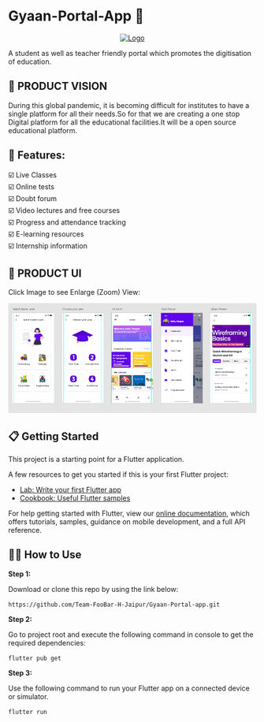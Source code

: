 # Gyaan-Portal-App  :iphone:
<p align="center">
  <a href="https://https://github.com/Gyaan-Portal/Gyaan-Portal-App">
    <img src="https://i.ibb.co/YfGPPJC/Whats-App-Image-2020-07-20-at-13-25-53.jpg" alt="Logo" width="150" height="150">
  </a>
  </p>

A student as well as teacher friendly portal which promotes the digitisation of education.

## 📌 PRODUCT VISION

During this global pandemic, it is becoming difficult for institutes to have a single platform for all their needs.So for that we are creating a one stop Digital platform for all the educational facilities.It will be a open source educational platform.

## 🎯 Features:
:ballot_box_with_check: Live Classes <br>
:ballot_box_with_check: Online tests <br>
:ballot_box_with_check: Doubt forum <br>
:ballot_box_with_check: Video lectures and free courses <br>
:ballot_box_with_check: Progress and attendance tracking <br>
:ballot_box_with_check: E-learning resources <br>
:ballot_box_with_check: Internship information <br>



## 🌟 PRODUCT UI
Click Image to see Enlarge (Zoom) View:

![UI of App](https://github.com/Gyaan-Portal/Product-Design/blob/master/UI_Image.png)

## 📋 Getting Started

This project is a starting point for a Flutter application.

A few resources to get you started if this is your first Flutter project:

- [Lab: Write your first Flutter app](https://flutter.dev/docs/get-started/codelab)
- [Cookbook: Useful Flutter samples](https://flutter.dev/docs/cookbook)

For help getting started with Flutter, view our
[online documentation](https://flutter.dev/docs), which offers tutorials,
samples, guidance on mobile development, and a full API reference.

## 🚴‍♂️ How to Use 

**Step 1:**

Download or clone this repo by using the link below:

```
https://github.com/Team-FooBar-H-Jaipur/Gyaan-Portal-app.git
```

**Step 2:**

Go to project root and execute the following command in console to get the required dependencies: 

```
flutter pub get 
```

**Step 3:**

Use the following command to run your Flutter app on a connected device or simulator.

```
flutter run
```


